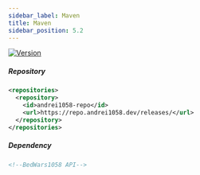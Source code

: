 ```yaml
---
sidebar_label: Maven
title: Maven
sidebar_position: 5.2
---
```

[![Version](https://img.shields.io/spiget/version/50942)](https://www.spigotmc.org/resources/50942)

##### Repository

```xml
<repositories>
  <repository>
    <id>andrei1058-repo</id>
    <url>https://repo.andrei1058.dev/releases/</url>
  </repository>
</repositories>

```

##### Dependency

```xml
<!--BedWars1058 API-->

```
